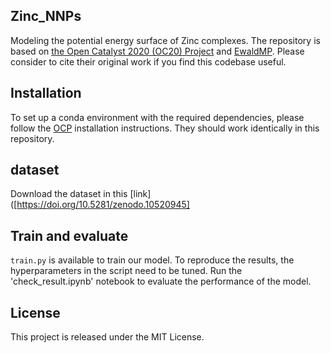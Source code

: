 ## Zinc_NNPs
Modeling the potential energy surface of Zinc complexes. The repository is based on [the Open Catalyst 2020 (OC20) Project](https://github.com/Open-Catalyst-Project/ocp) and [EwaldMP](https://github.com/arthurkosmala/EwaldMP?tab=readme-ov-file). Please consider to cite their original work if you find this codebase useful.
## Installation
To set up a conda environment with the required dependencies, please follow the [OCP](https://github.com/Open-Catalyst-Project/ocp/blob/main/INSTALL.md) installation instructions. They should work identically in this repository. 
## dataset
Download the dataset in this [link]([https://doi.org/10.5281/zenodo.10520945]
## Train and evaluate 
`train.py` is available to train our model. To reproduce the results, the hyperparameters in the script need to be tuned.
Run the 'check_result.ipynb' notebook to evaluate the performance of the model.
## License
This project is released under the MIT License.
